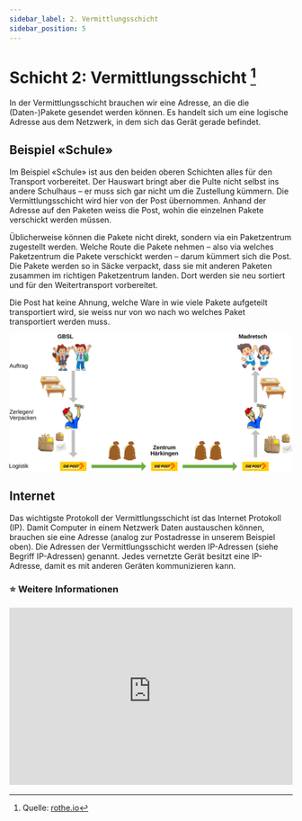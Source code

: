 ```yaml
---
sidebar_label: 2. Vermittlungsschicht
sidebar_position: 5
---
```


#  Schicht 2: Vermittlungsschicht [^1]

In der Vermittlungsschicht brauchen wir eine Adresse, an die die (Daten-)Pakete gesendet werden können. Es handelt sich um eine logische Adresse aus dem Netzwerk, in dem sich das Gerät gerade befindet.

## Beispiel «Schule»
Im Beispiel «Schule» ist aus den beiden oberen Schichten alles für den Transport vorbereitet. Der Hauswart bringt aber die Pulte nicht selbst ins andere Schulhaus – er muss sich gar nicht um die Zustellung kümmern. Die Vermittlungsschicht wird hier von der Post übernommen. Anhand der Adresse auf den Paketen weiss die Post, wohin die einzelnen Pakete verschickt werden müssen.

Üblicherweise können die Pakete nicht direkt, sondern via ein Paketzentrum zugestellt werden. Welche Route die Pakete nehmen – also via welches Paketzentrum die Pakete verschickt werden – darum kümmert sich die Post. Die Pakete werden so in Säcke verpackt, dass sie mit anderen Paketen zusammen im richtigen Paketzentrum landen. Dort werden sie neu sortiert und für den Weitertransport vorbereitet.

Die Post hat keine Ahnung, welche Ware in wie viele Pakete aufgeteilt transportiert wird, sie weiss nur von wo nach wo welches Paket transportiert werden muss.

![](img/2-school-example.svg)


## Internet

Das wichtigste Protokoll der Vermittlungsschicht ist das Internet Protokoll (IP). Damit Computer in einem Netzwerk Daten austauschen können, brauchen sie eine Adresse (analog zur Postadresse in unserem Beispiel oben). Die Adressen der Vermittlungsschicht werden IP-Adressen (siehe Begriff IP-Adressen) genannt. Jedes vernetzte Gerät besitzt eine IP-Adresse, damit es mit anderen Geräten kommunizieren kann.

### ⭐ Weitere Informationen

<iframe width="100%" height="315" src="https://www.youtube-nocookie.com/embed/5o8CwafCxnU" title="YouTube video player" frameBorder="0" allow="accelerometer; autoplay; clipboard-write; encrypted-media; gyroscope; picture-in-picture" allowFullScreen></iframe>

[^1]: Quelle: [rothe.io](https://rothe.io/?b=network&p=750322)
